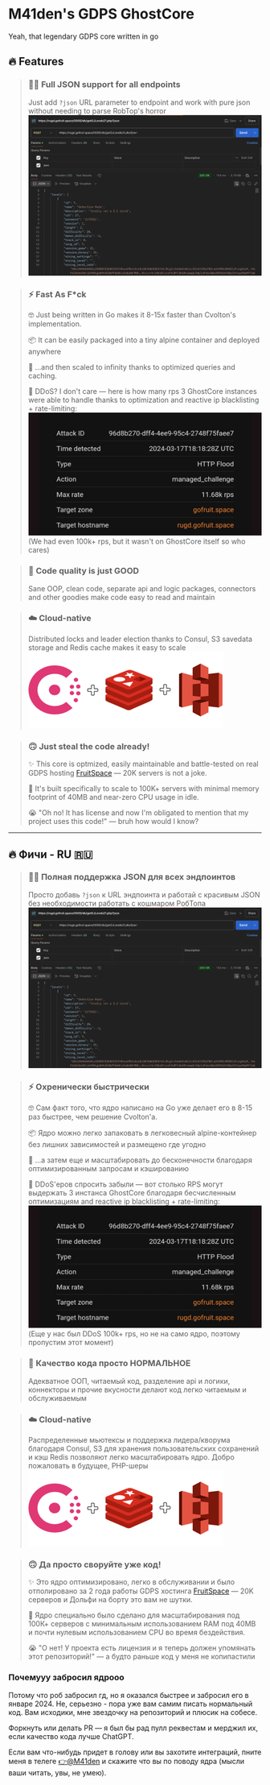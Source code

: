 # M41den's GDPS GhostCore

Yeah, that legendary GDPS core written in go

## 🔥 Features
> ### 🧑‍💻 Full JSON support for all endpoints
> Just add `?json` URL parameter to endpoint and work with pure json without needing to parse RobTop's horror
> ![](.github/img/feat_json.png)

> ### ⚡ Fast As F*ck
> 🤓 Just being written in Go makes it 8-15x faster than Cvolton's implementation. 
> 
> 📦 It can be easily packaged into a tiny alpine container and deployed anywhere
> 
> 🚀 ...and then scaled to infinity thanks to optimized queries and caching.
> 
> 💪 DDoS? I don't care — here is how many rps 3 GhostCore instances were able to handle thanks to optimization 
> and reactive ip blacklisting + rate-limiting:
> ![](.github/img/feat_ddos2.png)
> (We had even 100k+ rps, but it wasn't on GhostCore itself so who cares)

> ### 🤗 Code quality is just GOOD
> Sane OOP, clean code, separate api and logic packages, connectors and other goodies make code easy to read and maintain

> ### ☁️ Cloud-native
> Distributed locks and leader election thanks to Consul, S3 savedata storage and Redis cache makes it easy to scale
> ![](.github/img/feat_cloud.png)

> ### 🙃 Just steal the code already!
> ✨ This core is optmized, easily maintainable and battle-tested on real GDPS hosting [FruitSpace](https://fruitspace.ru) 
> — 20K servers is not a joke. 
> 
> 🚀 It's built specifically to scale to 100K+ servers with minimal memory footprint of 40MB and near-zero CPU usage in idle.
> 
> 😭 "Oh no! It has license and now I'm obligated to mention that my project uses this code!" — bruh how would I know?



---
## 🔥 Фичи - RU 🇷🇺
> ### 🧑‍💻 Полная поддержка JSON для всех эндпоинтов
> Просто добавь `?json` к URL эндпоинта и работай с красивым JSON без необходимости работать с кошмаром РобТопа
> ![](.github/img/feat_json.png)

> ### ⚡ Охренически быстрически
> 🤓 Сам факт того, что ядро написано на Go уже делает его в 8-15 раз быстрее, чем решение Cvolton'а.
>
> 📦 Ядро можно легко запаковать в легковесный alpine-контейнер без лишних зависимостей и размещено где угодно
>
> 🚀 ...а затем еще и масштабировать до бесконечности благодаря оптимизированным запросам и кэшированию
>
> 💪 DDoS'еров спросить забыли — вот столько RPS могут выдержать 3 инстанса GhostCore благодаря бесчисленным оптимизациям
> and reactive ip blacklisting + rate-limiting:
> ![](.github/img/feat_ddos2.png)
> (Еще у нас был DDoS 100k+ rps, но не на само ядро, поэтому пропустим этот момент)

> ### 🤗 Качество кода просто НОРМАЛЬНОЕ
> Адекватное ООП, читаемый код, разделение api и логики, коннекторы и прочие вкусности делают код легко читаемым и 
> обслуживаемым

> ### ☁️ Cloud-native
> Распределенные мьютексы и поддержка лидера/кворума благодаря Consul, S3 для хранения пользовательских сохранений и 
> кэш Redis позволяют легко масштабировать ядро. Добро пожаловать в будущее, PHP-шеры
> ![](.github/img/feat_cloud.png)

> ### 🙃 Да просто своруйте уже код!
> ✨ Это ядро оптимизировано, легко в обслуживании и было отполировано за 2 года работы GDPS хостинга [FruitSpace](https://fruitspace.ru)
> — 20K серверов и Дольфи на борту это вам не шутки.
>
> 🚀 Ядро специально было сделано для масштабирования под 100К+ серверов с минимальным использованием RAM под 40MB и 
> почти нулевым использованием CPU во время бездействия.
>
> 😭 "О нет! У проекта есть лицензия и я теперь должен упомянать этот репозиторий!" — а будто раньше код у меня не копипастили

### Почемууу забросил ядрооо
Потому что роб забросил гд, но я оказался быстрее и забросил его в январе 2024. Не, серьезно - пора уже вам самим писать
нормальный код. Вам исходики, мне звездочку на репозиторий и плюсик на собесе.

Форкнуть или делать PR — я был бы рад пулл реквестам и мерджил их, если качество кода лучше ChatGPT. 

Если вам что-нибудь придет в голову или вы захотите интеграций, пните меня в телеге [👉@M41den](https://t.me/m41den)
и скажите что вы по поводу ядра (мысли ваши читать, увы, не умею).


